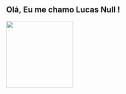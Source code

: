 ## Olá, Eu me chamo Lucas Null !
<div> 
  <a href="https://github.com/lucasnull">
  <img height="180em" src="https://github-readme-stats.vercel.app/api/top-langs/?username=lucasnull&%layout=compact&langs_count=4&theme=dark" />
</div>
